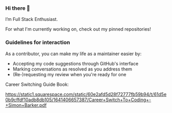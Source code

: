 ### Hi there 👋

I’m Full Stack Enthusiast. 

For what I'm currently working on, check out my pinned repositories!

### Guidelines for interaction

As a contributor, you can make my life as a maintainer easier by:
 - Accepting my code suggestions through GitHub's interface
 - Marking conversations as resolved as you address them
 - (Re-)requesting my review when you're ready for one


Career Switching Guide Book: 

https://static1.squarespace.com/static/60e2afd5d28f72777fb59b94/t/61d5e0b9cffdf10adb8db105/1641406657387/Career+Switch+To+Coding+-+Simon+Barker.pdf



<!--
**lafa0x/lafa0x** is a ✨ _special_ ✨ repository because its `README.md` (this file) appears on your GitHub profile.

Here are some ideas to get you started:

- 🔭 I’m currently working on ...
- 🌱 I’m currently learning ...
- 👯 I’m looking to collaborate on ...
- 🤔 I’m looking for help with ...
- 💬 Ask me about ...
- 📫 How to reach me: ...
- 😄 Pronouns: ...
- ⚡ Fun fact: ...
-->
